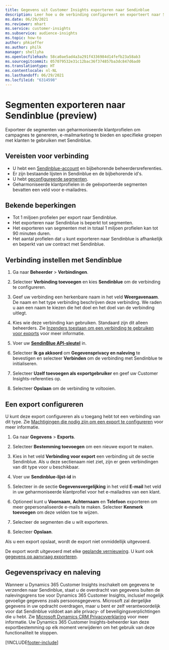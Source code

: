 ```yaml
---
title: Gegevens uit Customer Insights exporteren naar Sendinblue
description: Leer hoe u de verbinding configureert en exporteert naar Sendinblue.
ms.date: 06/29/2021
ms.reviewer: mhart
ms.service: customer-insights
ms.subservice: audience-insights
ms.topic: how-to
author: phkieffer
ms.author: philk
manager: shellyha
ms.openlocfilehash: 58ca0ae5ad4a3a291f4336984d14fefb23a58ab3
ms.sourcegitcommit: 057079532e31c12bac36f374857ba3dc847d6ad0
ms.translationtype: HT
ms.contentlocale: nl-NL
ms.lasthandoff: 06/29/2021
ms.locfileid: "6314598"
---
```

# <a name="export-segments-to-sendinblue-preview"></a>Segmenten exporteren naar Sendinblue (preview)

Exporteer de segmenten van geharmoniseerde klantprofielen om campagnes te genereren, e-mailmarketing te bieden en specifieke groepen met klanten te gebruiken met Sendinblue.

## <a name="prerequisites-for-connection"></a>Vereisten voor verbinding

-   U hebt een [Sendinblue-account](https://www.sendinblue.com/) en bijbehorende beheerdersreferenties.
-   Er zijn bestaande lijsten in Sendinblue en de bijbehorende id's.
-   U hebt [geconfigureerde segmenten](segments.md).
-   Geharmoniseerde klantprofielen in de geëxporteerde segmenten bevatten een veld voor e-mailadres.

## <a name="known-limitations"></a>Bekende beperkingen

- Tot 1 miljoen profielen per export naar Sendinblue.
- Het exporteren naar Sendinblue is beperkt tot segmenten.
- Het exporteren van segmenten met in totaal 1 miljoen profielen kan tot 90 minuten duren. 
- Het aantal profielen dat u kunt exporteren naar Sendinblue is afhankelijk en beperkt van uw contract met Sendinblue.

## <a name="set-up-connection-to-sendinblue"></a>Verbinding instellen met Sendinblue

1. Ga naar **Beheerder** > **Verbindingen**.

1. Selecteer **Verbinding toevoegen** en kies **Sendinblue** om de verbinding te configureren.

1. Geef uw verbinding een herkenbare naam in het veld **Weergavenaam**. De naam en het type verbinding beschrijven deze verbinding. We raden u aan een naam te kiezen die het doel en het doel van de verbinding uitlegt.

1. Kies wie deze verbinding kan gebruiken. Standaard zijn dit alleen beheerders. Zie [Inzenders toestaan om een verbinding te gebruiken voor exports](connections.md#allow-contributors-to-use-a-connection-for-exports) voor meer informatie.

1. Voer uw **[SendinBlue API-sleutel](https://developers.sendinblue.com/docs/getting-started#:~:text=Get%20your%20API%20key&text=You%20can%20create%20one%20from,your%20settings%20This%20API%20key)** in.

1. Selecteer **Ik ga akkoord** om **Gegevensprivacy en naleving** te bevestigen en selecteer **Verbinden** om de verbinding met Sendinblue te initialiseren.

1. Selecteer **Uzelf toevoegen als exportgebruiker** en geef uw Customer Insights-referenties op.

1. Selecteer **Opslaan** om de verbinding te voltooien.

## <a name="configure-an-export"></a>Een export configureren

U kunt deze export configureren als u toegang hebt tot een verbinding van dit type. Zie [Machtigingen die nodig zijn om een export te configureren](export-destinations.md#set-up-a-new-export) voor meer informatie.

1. Ga naar **Gegevens** > **Exports**.

1. Selecteer **Bestemming toevoegen** om een nieuwe export te maken.

1. Kies in het veld **Verbinding voor export** een verbinding uit de sectie Sendinblue. Als u deze sectienaam niet ziet, zijn er geen verbindingen van dit type voor u beschikbaar.

1. Voer uw **Sendinblue-lijst-id** in 

1. Selecteer in de sectie **Gegevensvergelijking** in het veld **E-mail** het veld in uw geharmoniseerde klantprofiel voor het e-mailadres van een klant. 

1. Optioneel kunt u **Voornaam**, **Achternaam** en **Telefoon** exporteren om meer gepersonaliseerde e-mails te maken. Selecteer **Kenmerk toevoegen** om deze velden toe te wijzen.

1. Selecteer de segmenten die u wilt exporteren. 

1. Selecteer **Opslaan**.

Als u een export opslaat, wordt de export niet onmiddellijk uitgevoerd.

De export wordt uitgevoerd met elke [geplande vernieuwing](system.md#schedule-tab). U kunt ook [gegevens op aanvraag exporteren](export-destinations.md#run-exports-on-demand). 


## <a name="data-privacy-and-compliance"></a>Gegevensprivacy en naleving

Wanneer u Dynamics 365 Customer Insights inschakelt om gegevens te verzenden naar Sendinblue, staat u de overdracht van gegevens buiten de nalevingsgrens toe voor Dynamics 365 Customer Insights, inclusief mogelijk gevoelige gegevens zoals persoonsgegevens. Microsoft zal dergelijke gegevens in uw opdracht overdragen, maar u bent er zelf verantwoordelijk voor dat Sendinblue voldoet aan alle privacy- of beveiligingsverplichtingen die u hebt. Zie [Microsoft Dynamics CRM Privacyverklaring](https://go.microsoft.com/fwlink/?linkid=396732) voor meer informatie.
Uw Dynamics 365 Customer Insights-beheerder kan deze exportbestemming op elk moment verwijderen om het gebruik van deze functionaliteit te stoppen.


[!INCLUDE[footer-include](../includes/footer-banner.md)]
